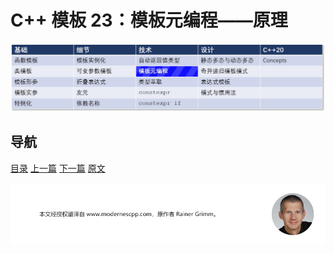 # C++ 模板 23：模板元编程——原理

![模板元编程](img/模板元编程.png)

## 导航

[目录](目录.md)	[上一篇](22.md)	[下一篇](24.md)	[原文](http://www.modernescpp.com/index.php/template-metaprogramming-how-it-works)

![](./img/tail.png)